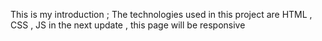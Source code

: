 This is my introduction ;
The technologies used in this project are HTML , CSS , JS
in the next update , this page will be responsive 
